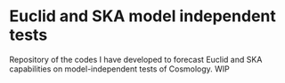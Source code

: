 # Euclid and SKA model independent tests
Repository of the codes I have developed to forecast Euclid and SKA capabilities on model-independent tests of Cosmology. WIP
